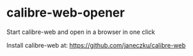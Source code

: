# calibre-web-opener
Start calibre-web and open in a browser in one click

Install calibre-web at: https://github.com/janeczku/calibre-web
